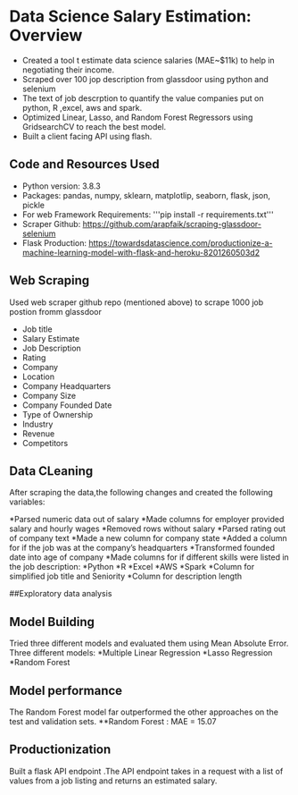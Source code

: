 # Data Science Salary Estimation: Overview 
* Created a tool t estimate data science salaries (MAE~$11k) to help in negotiating their income.
* Scraped over 100 jop description from glassdoor using python and selenium
* The text of job descrption to quantify the value  companies put on python, R ,excel, aws and spark.
* Optimized Linear, Lasso, and Random Forest Regressors using GridsearchCV to reach the best model.
* Built a client facing API using flash.

## Code and Resources Used
* Python version: 3.8.3
* Packages: pandas, numpy, sklearn, matplotlip, seaborn, flask, json, pickle
* For web Framework Requirements: '''pip install -r requirements.txt'''
* Scraper Github: https://github.com/arapfaik/scraping-glassdoor-selenium
* Flask Production: https://towardsdatascience.com/productionize-a-machine-learning-model-with-flask-and-heroku-8201260503d2

## Web Scraping 

Used web scraper github repo (mentioned above) to scrape 1000 job postion fromm glassdoor

* Job title
* Salary Estimate
* Job Description
* Rating
* Company
* Location
* Company Headquarters
* Company Size
* Company Founded Date
* Type of Ownership
* Industry
* Revenue
* Competitors

## Data CLeaning

After scraping the data,the following changes and created the following variables:

*Parsed numeric data out of salary
*Made columns for employer provided salary and hourly wages
*Removed rows without salary
*Parsed rating out of company text
*Made a new column for company state
*Added a column for if the job was at the company’s headquarters
*Transformed founded date into age of company
*Made columns for if different skills were listed in the job description:
  *Python
  *R
  *Excel
  *AWS
  *Spark
*Column for simplified job title and Seniority
*Column for description length

##Exploratory data analysis

## Model Building

Tried three different models and evaluated them using Mean Absolute Error. 
Three different models:
*Multiple Linear Regression 
*Lasso Regression 
*Random Forest


## Model performance

The Random Forest model far outperformed the other approaches on the test and validation sets.
**Random Forest : MAE = 15.07



## Productionization
Built a flask API endpoint .The API endpoint takes in a request with a list of values from a job listing and returns an estimated salary.
